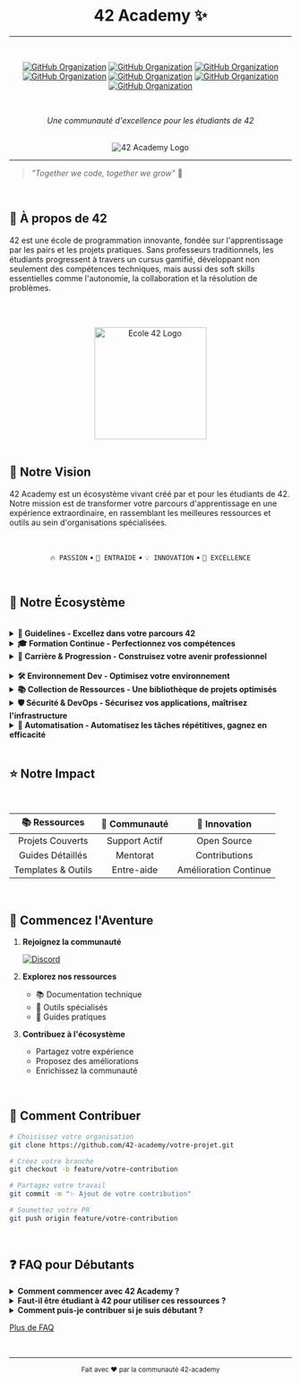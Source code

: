 <div align="center">

# 42 Academy ✨
---
<br>

[![GitHub Organization](https://img.shields.io/badge/GitHub-CyberOpsHub-181717?logo=github)](https://github.com/CyberOpsHub)
[![GitHub Organization](https://img.shields.io/badge/GitHub-SmartBot_Guild-181717?logo=github)](https://github.com/SmartBot-Guild)
[![GitHub Organization](https://img.shields.io/badge/GitHub-dev_forks_collection-181717?logo=github)](https://github.com/dev-forks-collection)
[![GitHub Organization](https://img.shields.io/badge/GitHub-42_Projects-181717?logo=github)](https://github.com/404)
[![GitHub Organization](https://img.shields.io/badge/GitHub-42_Career_Hub-181717?logo=github)](https://github.com/42-Career-Hub)
[![GitHub Organization](https://img.shields.io/badge/GitHub-42_Learning-181717?logo=github)](https://github.com/42-Learning)
[![GitHub Organization](https://img.shields.io/badge/GitHub-42_DevTools-181717?logo=github)](https://github.com/42-DevTools)

<br>

*Une communauté d'excellence pour les étudiants de 42*
</div>

<br>
<div align="center">
<img src="https://github.com/42-academy/images/blob/c72b2be0938b3b5d6673ba93ea5f60f0caedb010/42_academy_logo.png" alt="42 Academy Logo">
</div>

---

> *"Together we code, together we grow"* 🌱
<br>

## 📘 À propos de 42

42 est une école de programmation innovante, fondée sur l'apprentissage par les pairs et les projets pratiques. Sans professeurs traditionnels, les étudiants progressent à travers un cursus gamifié, développant non seulement des compétences techniques, mais aussi des soft skills essentielles comme l'autonomie, la collaboration et la résolution de problèmes.

<br><br>
<div align="center">
    <a href="https://42lausanne.ch/" target="_blank"><img src="https://42lausanne.ch/wp-content/uploads/2021/01/42_logo.svg" alt="Ecole 42 Logo" width="200"></a>
</div>
<br>

## 🎯 Notre Vision

42 Academy est un écosystème vivant créé par et pour les étudiants de 42. Notre mission est de transformer votre parcours d'apprentissage en une expérience extraordinaire, en rassemblant les meilleures ressources et outils au sein d'organisations spécialisées.

<br>
<div align="center">

`🔥 PASSION` • `🤝 ENTRAIDE` • `💡 INNOVATION` • `🌟 EXCELLENCE`

</div>
<br>

## 🚀 Notre Écosystème
<br>
<details>
<summary><strong>📘 Guidelines - Excellez dans votre parcours 42</strong></summary>

- [**42-guidelines**](https://github.com/404)

  - Guides par cercle (0-6)
  - Documentation technique détaillée
  - Solutions validées et commentées
  - Tests unitaires & débogage
  - Best practices par projet
  - Astuces d'optimisation
  - Templates de projet
</details>

<details>
<summary><strong>🎓 Formation Continue - Perfectionnez vos compétences</strong></summary>

- [**42-Learning**](https://github.com/42-Learning)

  - Clean Code Guidelines
  - Design Patterns en C/C++
  - Architecture logicielle
  - Structures de données
  - Algorithmes avancés
  - Documentation technique
</details>


<details>
<summary><strong>💼 Carrière & Progression - Construisez votre avenir professionnel</strong></summary>

- [**42-Career-Hub**](https://github.com/42-Career-Hub)

  - Templates CV tech
  - Préparation entretiens techniques
  - Ressources portfolio dev
  - Suivi de progression cursus
  - Guides stages/alternance
  - Veille technologique
</details>

<br>

<details>
<summary><strong>🛠️ Environnement Dev - Optimisez votre environnement</strong></summary>

- [**42-DevTools**](https://github.com/42-DevTools)

  - Configurations IDE (VSCode, Vim)
  - Scripts d'environnement 42
  - Outils de productivité
  - Profiling & Optimisation
</details>

<details>
<summary><strong>📚 Collection de Ressources - Une bibliothèque de projets optimisés</strong></summary>

- [**dev-forks-collection**](https://github.com/dev-forks-collection)

  - Collections d'outils essentiels
  - Ressources pédagogiques améliorées
  - Bibliothèques modifiées cursus
  - Debuggers customisés
  - jeux educatif
</details>


<details>
<summary><strong>🛡️ Sécurité & DevOps - Sécurisez vos applications, maîtrisez l'infrastructure</strong></summary>

- [**CyberOpsHub**](https://github.com/CyberOpsHub)
  
  - Challenges & CTF
  - Guides de sécurité applicative
  - Configuration DevSecOps
  - Outils de pentest
  - Labs d'apprentissage
  - Documentation OWASP
  - bugbounty
</details>

<details>
<summary><strong>🤖 Automatisation - Automatisez les tâches répétitives, gagnez en efficacité</strong></summary>

- [**SmartBot-Guild**](https://github.com/SmartBot-Guild)

  - Discord Bots (Modération, Support)
  - GitHub Actions & Workflows
  - Scripts d'automatisation cursus
  - Outils de peer-evaluation
  - Systèmes de monitoring
  - Intégrations API 42
</details>

<br>

## ⭐ Notre Impact

<br>
<div align="center">

| 📚 **Ressources** | 🤝 **Communauté** | 🎯 **Innovation** |
|:----------------:|:-----------------:|:---------------:|
| Projets Couverts | Support Actif | Open Source |
| Guides Détaillés | Mentorat | Contributions |
| Templates & Outils | Entre-aide | Amélioration Continue |

</div>

<br>

## 🌟 Commencez l'Aventure

1. **Rejoignez la communauté**

      [![Discord](https://img.shields.io/badge/Discord-Vers_le_Cursus_et_l'au_delà-5865F2?logo=discord&logoColor=white)](https://discord.gg/5Ezmt87Suv)

2. **Explorez nos ressources**
   - 📚 Documentation technique
   - 🔧 Outils spécialisés
   - 📖 Guides pratiques

3. **Contribuez à l'écosystème**
   - Partagez votre expérience
   - Proposez des améliorations
   - Enrichissez la communauté

<br>

## 🤝 Comment Contribuer

```bash
# Choisissez votre organisation
git clone https://github.com/42-academy/votre-projet.git

# Créez votre branche
git checkout -b feature/votre-contribution

# Partagez votre travail
git commit -m "✨ Ajout de votre contribution"

# Soumettez votre PR
git push origin feature/votre-contribution
```
<br>

## ❓ FAQ pour Débutants

<details>
<summary><strong>Comment commencer avec 42 Academy ?</strong></summary>

Rejoignez notre Discord, explorez nos repositories GitHub, et n'hésitez pas à poser des questions dans nos forums communautaires.
</details>

<details>
<summary><strong>Faut-il être étudiant à 42 pour utiliser ces ressources ?</strong></summary>

Bien que principalement destinées aux étudiants de 42, la plupart de nos ressources sont open-source et accessibles à tous les passionnés de programmation.
</details>

<details>
<summary><strong>Comment puis-je contribuer si je suis débutant ?</strong></summary>

Commencez par explorer nos projets, signalez des bugs, proposez des améliorations de documentation, ou participez aux discussions. Chaque contribution compte !
</details>

[Plus de FAQ](https://discord.gg/5Ezmt87Suv)

<br>

---


<div align="center">
<sub>Fait avec ❤️ par la communauté 42-academy</sub>
</div>

